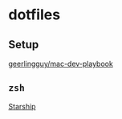 # dotfiles

## Setup

[geerlingguy/mac-dev-playbook](https://github.com/geerlingguy/mac-dev-playbook)

## `zsh`

[Starship](https://starship.rs/)
